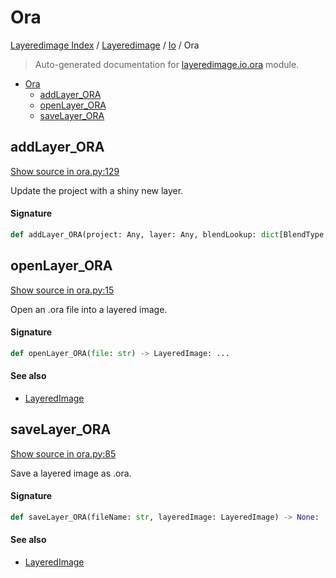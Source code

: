 # Ora

[Layeredimage Index](../../README.md#layeredimage-index) / [Layeredimage](../index.md#layeredimage) / [Io](./index.md#io) / Ora

> Auto-generated documentation for [layeredimage.io.ora](../../../../layeredimage/io/ora.py) module.

- [Ora](#ora)
  - [addLayer_ORA](#addlayer_ora)
  - [openLayer_ORA](#openlayer_ora)
  - [saveLayer_ORA](#savelayer_ora)

## addLayer_ORA

[Show source in ora.py:129](../../../../layeredimage/io/ora.py#L129)

Update the project with a shiny new layer.

#### Signature

```python
def addLayer_ORA(project: Any, layer: Any, blendLookup: dict[BlendType, str]) -> Any: ...
```



## openLayer_ORA

[Show source in ora.py:15](../../../../layeredimage/io/ora.py#L15)

Open an .ora file into a layered image.

#### Signature

```python
def openLayer_ORA(file: str) -> LayeredImage: ...
```

#### See also

- [LayeredImage](../layeredimage.md#layeredimage)



## saveLayer_ORA

[Show source in ora.py:85](../../../../layeredimage/io/ora.py#L85)

Save a layered image as .ora.

#### Signature

```python
def saveLayer_ORA(fileName: str, layeredImage: LayeredImage) -> None: ...
```

#### See also

- [LayeredImage](../layeredimage.md#layeredimage)